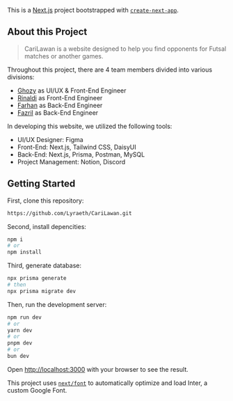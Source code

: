 This is a [Next.js](https://nextjs.org/) project bootstrapped with [`create-next-app`](https://github.com/vercel/next.js/tree/canary/packages/create-next-app).

## About this Project

> CariLawan is a website designed to help you find opponents for Futsal matches or another games.

<p>Throughout this project, there are 4 team members divided into various divisions:</p>
<ul>
 <li><a href="https://github.com/monsterkronus">Ghozy</a> as UI/UX & Front-End Engineer</li>
 <li><a href="https://github.com/rprasya">Rinaldi</a> as Front-End Engineer</li>
 <li><a href="https://github.com/Lyraeth">Farhan</a> as Back-End Engineer</li>
 <li><a href="https://github.com/fazrilarief">Fazril</a> as Back-End Engineer</li>
</ul>

<p>In developing this website, we utilized the following tools:</p>
<ul>
 <li>UI/UX Designer: Figma</li>
 <li>Front-End: Next.js, Tailwind CSS, DaisyUI</li>
 <li>Back-End: Next.js, Prisma, Postman, MySQL</li>
 <li>Project Management: Notion, Discord</li>
</ul>

## Getting Started

First, clone this repository:

```bash
https://github.com/Lyraeth/CariLawan.git
```

Second, install depencities:

```bash
npm i
# or
npm install
```
Third, generate database:

```bash
npx prisma generate
# then
npx prisma migrate dev
```

Then, run the development server:

```bash
npm run dev
# or
yarn dev
# or
pnpm dev
# or
bun dev
```

Open [http://localhost:3000](http://localhost:3000) with your browser to see the result.

This project uses [`next/font`](https://nextjs.org/docs/basic-features/font-optimization) to automatically optimize and load Inter, a custom Google Font.


